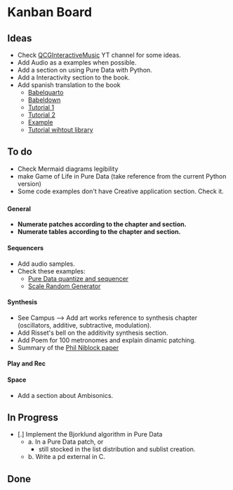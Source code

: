 # Kanban Board

## Ideas

- Check [QCGInteractiveMusic](https://www.youtube.com/playlist?list=PLuxj2jXSuTvt2P4TLVdnhHy2hnHNUMTqO) YT channel for some ideas.
- Add Audio as a examples when possible.
- Add a section on using Pure Data with Python.
- Add a Interactivity section to the book.
- Add spanish translation to the book
  - [Babelquarto](https://docs.ropensci.org/babelquarto/)
  - [Babeldown](https://docs.ropensci.org/babeldown/)
  - [Tutorial 1](https://edenian-prince.github.io/blog/posts/2024-08-21-translate-md-files/)
  - [Tutorial 2](https://docs.ropensci.org/babeldown/articles/quarto.html)
  - [Example](https://github.com/joelnitta/multilingual_website)
  - [Tutorial wihtout library](https://quarto-dev.marioangst.com/en/blog/posts/multi-language-quarto/)

## To do

- Check Mermaid diagrams legibility
- make Game of Life in Pure Data (take reference from the current Python version)
- Some code examples don't have Creative application section. Check it.

###

#### General

- **Numerate patches according to the chapter and section.**
- **Numerate tables according to the chapter and section.**

#### Sequencers

- Add audio samples.
- Check these examples:
  - [Pure Data quantize and sequencer](https://youtu.be/f2JyUFZ8FHU)
  - [Scale Random Generator](https://github.com/YockanookanySound/Random-Generator/blob/main/GenSeq.pd)

#### Synthesis

- See Campus --> Add art works reference to synthesis chapter (oscillators, additive, subtractive, modulation).
- Add Risset's bell on the additivity synthesis section.
- Add Poem for 100 metronomes and explain dinamic patching.
- Summary of the [Phil Niblock paper](https://www.straebel.com/files/Straebel%202008_Niblock.pdf)

#### Play and Rec

#### Space

- Add a section about Ambisonics.

## In Progress

- [.] Implement the Bjorklund algorithm in Pure Data
  - a. In a Pure Data patch, or
    - still stocked in the list distribution and sublist creation.
  - b. Write a pd external in C.

## Done
